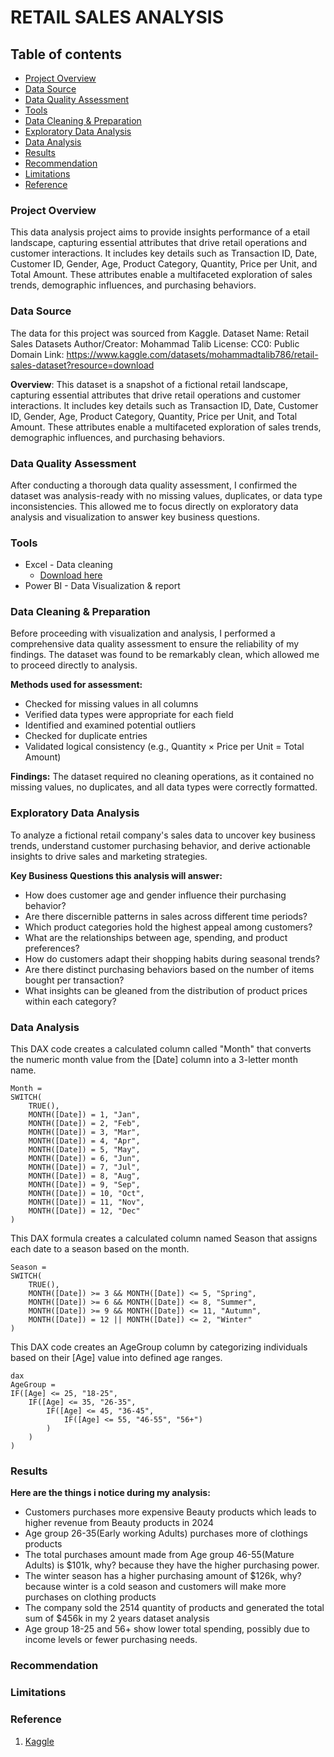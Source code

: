 # RETAIL SALES ANALYSIS

## Table of contents

- [Project Overview](#project-overview)
- [Data Source](#data-source)
- [Data Quality Assessment](#data-quality-assessment)
- [Tools](#tools)
- [Data Cleaning & Preparation](#data-cleaning-&-prepation)
- [Exploratory Data Analysis](#exploratory-data-analysis)
- [Data Analysis](#data-analysis)
- [Results](#results)
- [Recommendation](#recommendation)
- [Limitations](#limitations)
- [Reference](#reference)

### Project Overview

This data analysis project aims to provide insights performance of a etail landscape, capturing essential attributes that drive retail operations and customer interactions. It includes key details such as Transaction ID, Date, Customer ID, Gender, Age, Product Category, Quantity, Price per Unit, and Total Amount. These attributes enable a multifaceted exploration of sales trends, demographic influences, and purchasing behaviors.


### Data Source

The data for this project was sourced from Kaggle.
Dataset Name: Retail Sales Datasets 
Author/Creator: Mohammad Talib
License: CC0: Public Domain
Link: https://www.kaggle.com/datasets/mohammadtalib786/retail-sales-dataset?resource=download

**Overview**: This dataset is a snapshot of a fictional retail landscape, capturing essential attributes that drive retail operations and customer interactions. It includes key details such as Transaction ID, Date, Customer ID, Gender, Age, Product Category, Quantity, Price per Unit, and Total Amount. These attributes enable a multifaceted exploration of sales trends, demographic influences, and purchasing behaviors.

### Data Quality Assessment

After conducting a thorough data quality assessment, I confirmed the dataset was analysis-ready with no missing values, duplicates, or data type inconsistencies. This allowed me to focus directly on exploratory data analysis and visualization to answer key business questions.

### Tools

- Excel - Data cleaning
  - [Download here](https://microsoft.com)
- Power BI - Data Visualization & report


### Data Cleaning & Preparation

Before proceeding with visualization and analysis, I performed a comprehensive data quality assessment to ensure the reliability of my findings. The dataset was found to be remarkably clean, which allowed me to proceed directly to analysis.

**Methods used for assessment:**
- Checked for missing values in all columns
- Verified data types were appropriate for each field
- Identified and examined potential outliers
- Checked for duplicate entries
- Validated logical consistency (e.g., Quantity × Price per Unit = Total Amount)

**Findings:** The dataset required no cleaning operations, as it contained no missing values, no duplicates, and all data types were correctly formatted.

### Exploratory Data Analysis

To analyze a fictional retail company's sales data to uncover key business trends, understand customer purchasing behavior, and derive actionable insights to drive sales and marketing strategies.

**Key Business Questions this analysis will answer:**
- How does customer age and gender influence their purchasing behavior?
- Are there discernible patterns in sales across different time periods?
- Which product categories hold the highest appeal among customers?
- What are the relationships between age, spending, and product preferences?
- How do customers adapt their shopping habits during seasonal trends?
- Are there distinct purchasing behaviors based on the number of items bought per transaction?
- What insights can be gleaned from the distribution of product prices within each category?


### Data Analysis 

This DAX code creates a calculated column called "Month" that converts the numeric month value from the [Date] column into a 3-letter month name.

```Power Query
Month = 
SWITCH(
    TRUE(),
    MONTH([Date]) = 1, "Jan",
    MONTH([Date]) = 2, "Feb",
    MONTH([Date]) = 3, "Mar",
    MONTH([Date]) = 4, "Apr",
    MONTH([Date]) = 5, "May",
    MONTH([Date]) = 6, "Jun",
    MONTH([Date]) = 7, "Jul",
    MONTH([Date]) = 8, "Aug",
    MONTH([Date]) = 9, "Sep",
    MONTH([Date]) = 10, "Oct",
    MONTH([Date]) = 11, "Nov",
    MONTH([Date]) = 12, "Dec"
)
```

This DAX formula creates a calculated column named Season that assigns each date to a season based on the month.

```DAX Measures
Season = 
SWITCH(
    TRUE(),
    MONTH([Date]) >= 3 && MONTH([Date]) <= 5, "Spring",
    MONTH([Date]) >= 6 && MONTH([Date]) <= 8, "Summer",
    MONTH([Date]) >= 9 && MONTH([Date]) <= 11, "Autumn",
    MONTH([Date]) = 12 || MONTH([Date]) <= 2, "Winter"
)
```

This DAX code creates an AgeGroup column by categorizing individuals based on their [Age] value into defined age ranges.

```
dax
AgeGroup = 
IF([Age] <= 25, "18-25",
    IF([Age] <= 35, "26-35",
        IF([Age] <= 45, "36-45",
            IF([Age] <= 55, "46-55", "56+")
        )
    )
)
```

### Results

**Here are the things i notice during my analysis:**
- Customers purchases more expensive Beauty products which leads to higher revenue from Beauty products in 2024
- Age group 26-35(Early working Adults) purchases more of clothings products
- The total purchases amount made from Age group 46-55(Mature Adults) is $101k, why? because they have the higher purchasing power.
- The winter season has a higher purchasing amount of $126k, why? because winter is a cold season and customers will make more purchases on clothing products
- The company sold the 2514 quantity of products and generated the total sum of $456k in my 2 years dataset analysis
- Age group 18-25 and 56+ show lower total spending, possibly due to income levels or fewer purchasing needs.

  
### Recommendation


### Limitations

### Reference

1. [Kaggle](https://www.kaggle.com/datasets/mohammadtalib786/retail-sales-dataset?resource=download)


